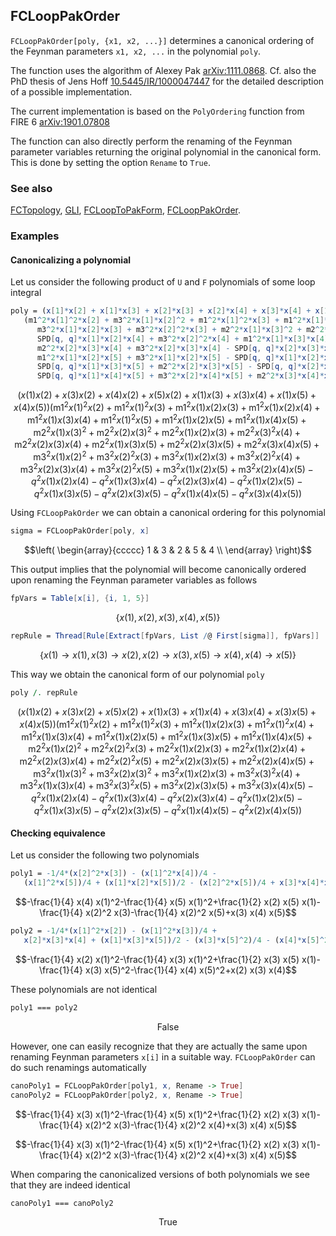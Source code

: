 ## FCLoopPakOrder

`FCLoopPakOrder[poly, {x1, x2, ...}]` determines a canonical ordering of the Feynman parameters `x1, x2, ...` in the polynomial `poly`. 

The function uses the algorithm of Alexey Pak [arXiv:1111.0868](https://arxiv.org/abs/1111.0868). Cf. also the PhD thesis of Jens Hoff [10.5445/IR/1000047447](https://doi.org/10.5445/IR/1000047447) for the detailed description of a possible implementation.

The current implementation is based on the `PolyOrdering` function from FIRE 6 [arXiv:1901.07808](https://arxiv.org/abs/1901.07808)

The function can also directly perform the renaming of the Feynman parameter variables returning the original polynomial in the canonical form. This is done by setting the option `Rename` to `True`.

### See also

[FCTopology](FCTopology), [GLI](GLI), [FCLoopToPakForm](FCLoopToPakForm), [FCLoopPakOrder](FCLoopPakOrder).

### Examples

#### Canonicalizing a polynomial

Let us consider the following product of `U` and `F` polynomials of some loop integral

```mathematica
poly = (x[1]*x[2] + x[1]*x[3] + x[2]*x[3] + x[2]*x[4] + x[3]*x[4] + x[1]*x[5] + x[2]*x[5] + x[4]*x[5])*
   (m1^2*x[1]^2*x[2] + m3^2*x[1]*x[2]^2 + m1^2*x[1]^2*x[3] + m1^2*x[1]*x[2]*x[3] + m2^2*x[1]*x[2]*x[3] + 
      m3^2*x[1]*x[2]*x[3] + m3^2*x[2]^2*x[3] + m2^2*x[1]*x[3]^2 + m2^2*x[2]*x[3]^2 + m1^2*x[1]*x[2]*x[4] - 
      SPD[q, q]*x[1]*x[2]*x[4] + m3^2*x[2]^2*x[4] + m1^2*x[1]*x[3]*x[4] - SPD[q, q]*x[1]*x[3]*x[4] + 
      m2^2*x[2]*x[3]*x[4] + m3^2*x[2]*x[3]*x[4] - SPD[q, q]*x[2]*x[3]*x[4] + m2^2*x[3]^2*x[4] + m1^2*x[1]^2*x[5] + 
      m1^2*x[1]*x[2]*x[5] + m3^2*x[1]*x[2]*x[5] - SPD[q, q]*x[1]*x[2]*x[5] + m3^2*x[2]^2*x[5] + m2^2*x[1]*x[3]*x[5] - 
      SPD[q, q]*x[1]*x[3]*x[5] + m2^2*x[2]*x[3]*x[5] - SPD[q, q]*x[2]*x[3]*x[5] + m1^2*x[1]*x[4]*x[5] - 
      SPD[q, q]*x[1]*x[4]*x[5] + m3^2*x[2]*x[4]*x[5] + m2^2*x[3]*x[4]*x[5] - SPD[q, q]*x[3]*x[4]*x[5])
```

$$(x(1) x(2)+x(3) x(2)+x(4) x(2)+x(5) x(2)+x(1) x(3)+x(3) x(4)+x(1) x(5)+x(4) x(5)) \left(\text{m1}^2 x(1)^2 x(2)+\text{m1}^2 x(1)^2 x(3)+\text{m1}^2 x(1) x(2) x(3)+\text{m1}^2 x(1) x(2) x(4)+\text{m1}^2 x(1) x(3) x(4)+\text{m1}^2 x(1)^2 x(5)+\text{m1}^2 x(1) x(2) x(5)+\text{m1}^2 x(1) x(4) x(5)+\text{m2}^2 x(1) x(3)^2+\text{m2}^2 x(2) x(3)^2+\text{m2}^2 x(1) x(2) x(3)+\text{m2}^2 x(3)^2 x(4)+\text{m2}^2 x(2) x(3) x(4)+\text{m2}^2 x(1) x(3) x(5)+\text{m2}^2 x(2) x(3) x(5)+\text{m2}^2 x(3) x(4) x(5)+\text{m3}^2 x(1) x(2)^2+\text{m3}^2 x(2)^2 x(3)+\text{m3}^2 x(1) x(2) x(3)+\text{m3}^2 x(2)^2 x(4)+\text{m3}^2 x(2) x(3) x(4)+\text{m3}^2 x(2)^2 x(5)+\text{m3}^2 x(1) x(2) x(5)+\text{m3}^2 x(2) x(4) x(5)-q^2 x(1) x(2) x(4)-q^2 x(1) x(3) x(4)-q^2 x(2) x(3) x(4)-q^2 x(1) x(2) x(5)-q^2 x(1) x(3) x(5)-q^2 x(2) x(3) x(5)-q^2 x(1) x(4) x(5)-q^2 x(3) x(4) x(5)\right)$$

Using `FCLoopPakOrder` we can obtain a canonical ordering for this polynomial

```mathematica
sigma = FCLoopPakOrder[poly, x]
```

$$\left(
\begin{array}{ccccc}
 1 & 3 & 2 & 5 & 4 \\
\end{array}
\right)$$

This output implies that the polynomial will become canonically ordered upon renaming the Feynman parameter variables as follows

```mathematica
fpVars = Table[x[i], {i, 1, 5}]
```

$$\{x(1),x(2),x(3),x(4),x(5)\}$$

```mathematica
repRule = Thread[Rule[Extract[fpVars, List /@ First[sigma]], fpVars]]
```

$$\{x(1)\to x(1),x(3)\to x(2),x(2)\to x(3),x(5)\to x(4),x(4)\to x(5)\}$$

This way we obtain the canonical form of our polynomial `poly`

```mathematica
poly /. repRule
```

$$(x(1) x(2)+x(3) x(2)+x(5) x(2)+x(1) x(3)+x(1) x(4)+x(3) x(4)+x(3) x(5)+x(4) x(5)) \left(\text{m1}^2 x(1)^2 x(2)+\text{m1}^2 x(1)^2 x(3)+\text{m1}^2 x(1) x(2) x(3)+\text{m1}^2 x(1)^2 x(4)+\text{m1}^2 x(1) x(3) x(4)+\text{m1}^2 x(1) x(2) x(5)+\text{m1}^2 x(1) x(3) x(5)+\text{m1}^2 x(1) x(4) x(5)+\text{m2}^2 x(1) x(2)^2+\text{m2}^2 x(2)^2 x(3)+\text{m2}^2 x(1) x(2) x(3)+\text{m2}^2 x(1) x(2) x(4)+\text{m2}^2 x(2) x(3) x(4)+\text{m2}^2 x(2)^2 x(5)+\text{m2}^2 x(2) x(3) x(5)+\text{m2}^2 x(2) x(4) x(5)+\text{m3}^2 x(1) x(3)^2+\text{m3}^2 x(2) x(3)^2+\text{m3}^2 x(1) x(2) x(3)+\text{m3}^2 x(3)^2 x(4)+\text{m3}^2 x(1) x(3) x(4)+\text{m3}^2 x(3)^2 x(5)+\text{m3}^2 x(2) x(3) x(5)+\text{m3}^2 x(3) x(4) x(5)-q^2 x(1) x(2) x(4)-q^2 x(1) x(3) x(4)-q^2 x(2) x(3) x(4)-q^2 x(1) x(2) x(5)-q^2 x(1) x(3) x(5)-q^2 x(2) x(3) x(5)-q^2 x(1) x(4) x(5)-q^2 x(2) x(4) x(5)\right)$$

#### Checking equivalence

Let us consider the following two polynomials

```mathematica
poly1 = -1/4*(x[2]^2*x[3]) - (x[1]^2*x[4])/4 - 
   (x[1]^2*x[5])/4 + (x[1]*x[2]*x[5])/2 - (x[2]^2*x[5])/4 + x[3]*x[4]*x[5]
```

$$-\frac{1}{4} x(4) x(1)^2-\frac{1}{4} x(5) x(1)^2+\frac{1}{2} x(2) x(5) x(1)-\frac{1}{4} x(2)^2 x(3)-\frac{1}{4} x(2)^2 x(5)+x(3) x(4) x(5)$$

```mathematica
poly2 = -1/4*(x[1]^2*x[2]) - (x[1]^2*x[3])/4 + 
   x[2]*x[3]*x[4] + (x[1]*x[3]*x[5])/2 - (x[3]*x[5]^2)/4 - (x[4]*x[5]^2)/4
```

$$-\frac{1}{4} x(2) x(1)^2-\frac{1}{4} x(3) x(1)^2+\frac{1}{2} x(3) x(5) x(1)-\frac{1}{4} x(3) x(5)^2-\frac{1}{4} x(4) x(5)^2+x(2) x(3) x(4)$$

These polynomials are not identical

```mathematica
poly1 === poly2
```

$$\text{False}$$

However, one can easily recognize that they are actually the same upon renaming Feynman parameters
`x[i]` in a suitable way. `FCLoopPakOrder` can do such renamings automatically

```mathematica
canoPoly1 = FCLoopPakOrder[poly1, x, Rename -> True]
canoPoly2 = FCLoopPakOrder[poly2, x, Rename -> True]
```

$$-\frac{1}{4} x(3) x(1)^2-\frac{1}{4} x(5) x(1)^2+\frac{1}{2} x(2) x(3) x(1)-\frac{1}{4} x(2)^2 x(3)-\frac{1}{4} x(2)^2 x(4)+x(3) x(4) x(5)$$

$$-\frac{1}{4} x(3) x(1)^2-\frac{1}{4} x(5) x(1)^2+\frac{1}{2} x(2) x(3) x(1)-\frac{1}{4} x(2)^2 x(3)-\frac{1}{4} x(2)^2 x(4)+x(3) x(4) x(5)$$

When comparing the canonicalized versions of both polynomials we see that they are indeed identical

```mathematica
canoPoly1 === canoPoly2
```

$$\text{True}$$